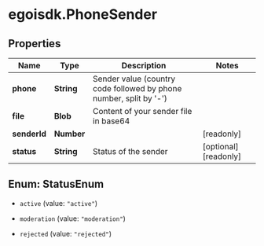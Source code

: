 # egoisdk.PhoneSender

## Properties

Name | Type | Description | Notes
------------ | ------------- | ------------- | -------------
**phone** | **String** | Sender value (country code followed by phone number, split by &#39;-&#39;) | 
**file** | **Blob** | Content of your sender file in base64 | 
**senderId** | **Number** |  | [readonly] 
**status** | **String** | Status of the sender | [optional] [readonly] 



## Enum: StatusEnum


* `active` (value: `"active"`)

* `moderation` (value: `"moderation"`)

* `rejected` (value: `"rejected"`)




